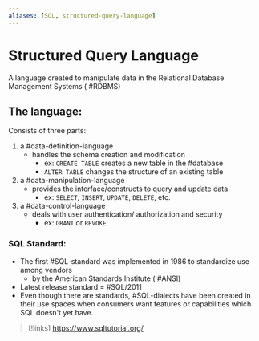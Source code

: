 ```yaml
---
aliases: [SQL, structured-query-language]
---
```

# Structured Query Language
A language created to manipulate data in the Relational Database Management Systems ( #RDBMS)

## The language:
Consists of three parts:
1. a #data-definition-language 
	- handles the schema creation and modification
		- ex: ``CREATE TABLE`` creates a new table in the #database
		- ``ALTER TABLE`` changes the structure of an existing table
2. a #data-manipulation-language
	- provides the interface/constructs to query and update data
		- ex: ``SELECT``, ``INSERT``, ``UPDATE``, ``DELETE``, etc.
3. a #data-control-language
	- deals with user authentication/ authorization and security
		- ex: ``GRANT`` or ``REVOKE``

### SQL Standard:
- The first #SQL-standard was implemented in 1986 to standardize use among vendors
	- by the American Standards Institute ( #ANSI)
- Latest release standard = #SQL/2011
- Even though there are standards, #SQL-dialects have been created in their use spaces when consumers want features or capabilities which SQL doesn't yet have.


>[!links]
>https://www.sqltutorial.org/

